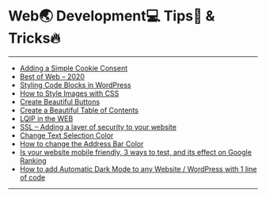 # Web🌏 Development💻 Tips🔰 & Tricks🔥

***

<!-- BLOG-POST-LIST:START -->
- [Adding a Simple Cookie Consent](https://matrixread.com/adding-a-simple-cookie-consent/)
- [Best of Web – 2020](https://matrixread.com/best-web-resources-2020/)
- [Styling Code Blocks in WordPress](https://matrixread.com/styling-code-blocks-in-wordpress/)
- [How to Style Images with CSS](https://matrixread.com/how-to-style-images-with-css/)
- [Create Beautiful Buttons](https://matrixread.com/create-beautiful-buttons/)
- [Create a Beautiful Table of Contents](https://matrixread.com/create-a-beautiful-table-of-contents/)
- [LQIP in the WEB](https://matrixread.com/lqip-in-the-web/)
- [SSL – Adding a layer of security to your website](https://matrixread.com/ssl-adding-a-layer-of-security-to-your-website/)
- [Change Text Selection Color](https://matrixread.com/change-text-selection-color/)
- [How to change the Address Bar Color](https://matrixread.com/how-to-change-the-address-bar-color/)
- [Is your website mobile friendly, 3 ways to test, and its effect on Google Ranking](https://matrixread.com/is-your-website-mobile-friendly/)
- [How to add Automatic Dark Mode to any Website / WordPress with 1 line of code](https://matrixread.com/automatic-dark-mode/)
<!-- BLOG-POST-LIST:END -->

***
